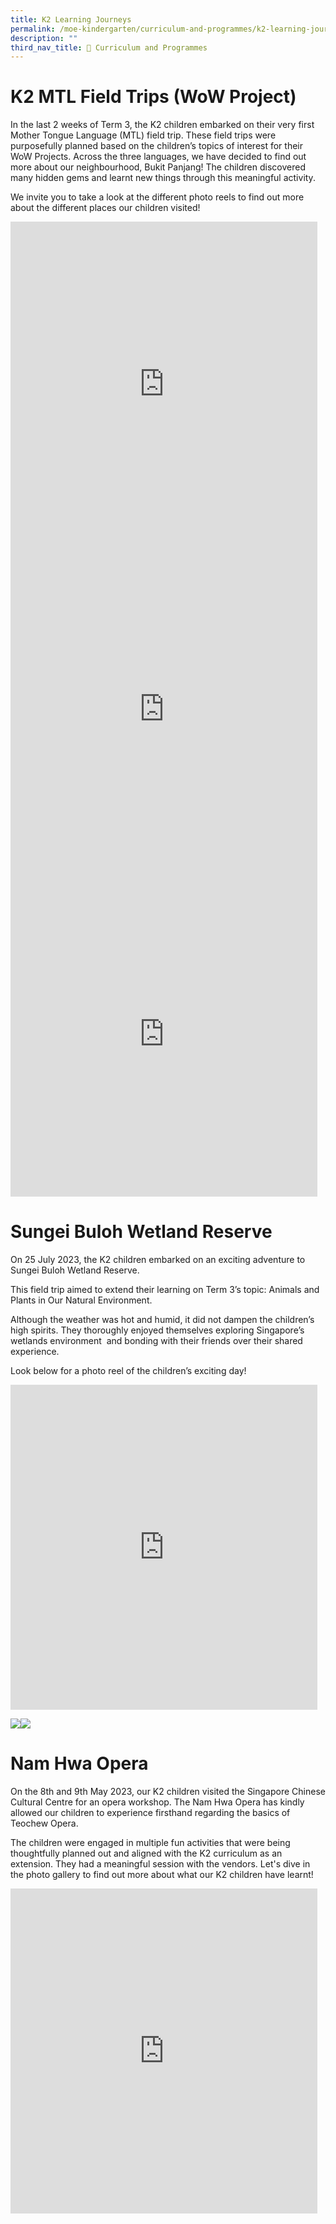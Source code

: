 ```yaml
---
title: K2 Learning Journeys
permalink: /moe-kindergarten/curriculum-and-programmes/k2-learning-journeys/
description: ""
third_nav_title: 🌟 Curriculum and Programmes
---
```

# K2 MTL Field Trips (WoW Project)

In the last 2 weeks of Term 3, the K2 children embarked on their very first Mother Tongue Language (MTL) field trip. These field trips were purposefully planned based on the children’s topics of interest for their WoW Projects. Across the three languages, we have decided to find out more about our neighbourhood, Bukit Panjang! The children discovered many hidden gems and learnt new things through this meaningful activity.

We invite you to take a look at the different photo reels to find out more about the different places our children visited!

<iframe src="https://docs.google.com/presentation/d/e/2PACX-1vQ4MUwUL2Kxcx3jAxf-_CnGhaFw3HnXAlq6obQj_ZV60rAu9-bdtLVLNI1ocPEFtueLfevZPyxP6Mpr/embed?start=true&amp;loop=true&amp;delayms=5000" frameborder="0" width="491" height="520" allowfullscreen="true"></iframe>

<iframe src="https://docs.google.com/presentation/d/e/2PACX-1vRAJ-2NkMfuTAqS_Cb41FQfgHxwXn3cfCx7HZSb351r-dO96CRSHefmEjPJ1SoZHw3EkNQN25WZoJtv/embed?start=true&amp;loop=true&amp;delayms=5000" frameborder="0" width="491" height="520" allowfullscreen="true"></iframe>

<iframe src="https://docs.google.com/presentation/d/e/2PACX-1vQIgGEz5RLbutupsE6zuVT1GdYgxdCoPfUIKoVLDvokUw1fItYBM9sQLBFE2KyQm7070rxP_PbqB3jZ/embed?start=true&amp;loop=true&amp;delayms=5000" frameborder="0" width="491" height="520" allowfullscreen="true"></iframe>


# Sungei Buloh Wetland Reserve

On 25 July 2023, the K2 children embarked on an exciting adventure to Sungei Buloh Wetland Reserve.&nbsp;

This field trip aimed to extend their learning on Term 3’s topic: Animals and Plants in Our Natural Environment.&nbsp;

Although the weather was hot and humid, it did not dampen the children’s high spirits. They thoroughly enjoyed themselves exploring Singapore’s wetlands environment&nbsp; and bonding with their friends over their shared experience.

Look below for a photo reel of the children’s exciting day!

<iframe allowfullscreen="true" height="520" width="491" frameborder="0" src="https://docs.google.com/presentation/d/e/2PACX-1vQMeSJliWDDKZQIt-PqMBF9S-vuOqGeJ0QPXh2_QXLs8zDZH0DbnqVIvAH7YEi5UFRDqutgMRJHpBJo/embed?start=true&amp;loop=true&amp;delayms=5000"></iframe>

![](/images/MK/Event%20Reflections/K2%20Field%20Trip%202023/laz%20pm%20(sungei%20buloh).jpg)![](/images/MK/Event%20Reflections/K2%20Field%20Trip%202023/pal%20am%20(sungei%20buloh).jpg)



# Nam Hwa Opera
On the 8th and 9th May 2023, our K2 children visited the Singapore Chinese Cultural Centre for an opera workshop. The Nam Hwa Opera has kindly allowed our children to experience firsthand regarding the basics of Teochew Opera.

The children were engaged in multiple fun activities that were being thoughtfully planned out and aligned with the K2 curriculum as an extension. They had a meaningful session with the vendors. Let's dive in the photo gallery to find out more about what our K2 children have learnt!

<iframe src="https://docs.google.com/presentation/d/e/2PACX-1vTT69LkEUGnBoAAOXDwNe8msYTxaOhCsNUoEbheBkwjfo9tt46MjVMJmkQtEaJd05IvG8JIA1VC6Hf6/embed?start=true&amp;loop=true&amp;delayms=5000" frameborder="0" width="491" height="520" allowfullscreen="true"></iframe>